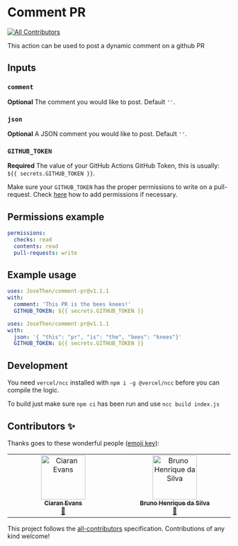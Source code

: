 # Comment PR
<!-- ALL-CONTRIBUTORS-BADGE:START - Do not remove or modify this section -->
[![All Contributors](https://img.shields.io/badge/all_contributors-2-orange.svg?style=flat-square)](#contributors-)
<!-- ALL-CONTRIBUTORS-BADGE:END -->

This action can be used to post a dynamic comment on a github PR

## Inputs

### `comment`

**Optional** The comment you would like to post. Default `''`.

### `json`

**Optional** A JSON comment you would like to post. Default `''`.

### `GITHUB_TOKEN`

**Required** The value of your GitHub Actions GitHub Token, this is
usually: `${{ secrets.GITHUB_TOKEN }}`.

Make sure your `GITHUB_TOKEN` has the proper permissions to write on a pull-request.
Check [here](https://docs.github.com/en/actions/security-guides/automatic-token-authentication#permissions-for-the-github_token) how to add permissions if necessary.

## Permissions example

```yaml
permissions:
  checks: read
  contents: read
  pull-requests: write
```

## Example usage

```yaml
uses: JoseThen/comment-pr@v1.1.1
with:
  comment: 'This PR is the bees knees!'
  GITHUB_TOKEN: ${{ secrets.GITHUB_TOKEN }}
```

```yaml
uses: JoseThen/comment-pr@v1.1.1
with:
  json: '{ "this": "pr", "is": "the", "bees": "knees"}'
  GITHUB_TOKEN: ${{ secrets.GITHUB_TOKEN }}
```

## Development
You need `vercel/ncc` installed with `npm i -g @vercel/ncc` before you can
compile the logic.

To build just make sure `npm ci` has been run and use `ncc build index.js`

## Contributors ✨

Thanks goes to these wonderful people ([emoji key](https://allcontributors.org/docs/en/emoji-key)):

<!-- ALL-CONTRIBUTORS-LIST:START - Do not remove or modify this section -->
<!-- prettier-ignore-start -->
<!-- markdownlint-disable -->
<table>
  <tbody>
    <tr>
      <td align="center" valign="top" width="14.28%"><a href="https://github.com/ciaranevans"><img src="https://avatars.githubusercontent.com/u/9111975?v=4?s=100" width="100px;" alt="Ciaran Evans"/><br /><sub><b>Ciaran Evans</b></sub></a><br /><a href="https://github.com/JoseThen/comment-pr/commits?author=ciaranevans" title="Documentation">📖</a></td>
      <td align="center" valign="top" width="14.28%"><a href="https://github.com/brunooon"><img src="https://avatars.githubusercontent.com/u/25669450?v=4?s=100" width="100px;" alt="Bruno Henrique da Silva"/><br /><sub><b>Bruno Henrique da Silva</b></sub></a><br /><a href="https://github.com/JoseThen/comment-pr/commits?author=brunooon" title="Documentation">📖</a></td>
    </tr>
  </tbody>
</table>

<!-- markdownlint-restore -->
<!-- prettier-ignore-end -->

<!-- ALL-CONTRIBUTORS-LIST:END -->

This project follows the [all-contributors](https://github.com/all-contributors/all-contributors) specification. Contributions of any kind welcome!
